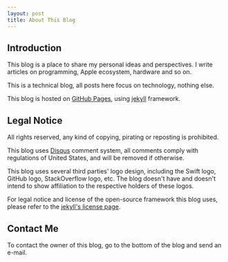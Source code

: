 ```yaml
---
layout: post
title: About This Blog
---
```


## Introduction

This blog is a place to share my personal ideas and perspectives. I write articles on programming, Apple ecosystem, hardware and so on.

This is a technical blog, all posts here focus on technology, nothing else.

This blog is hosted on [GitHub Pages](https://pages.github.com/), using [jekyll](https://github.com/barryclark/jekyll-now) framework.



## Legal Notice

All rights reserved, any kind of copying, pirating or reposting is prohibited.

This blog uses [Disqus](https://disqus.com/) comment system, all comments comply with regulations of United States, and will be removed if otherwise.

This blog uses several third parties' logo design, including the Swift logo, GitHub logo, StackOverflow logo, etc. The blog doesn't have and doesn't intend to show affiliation to the respective holders of these logos.

For legal notice and license of the open-source framework this blog uses, please refer to the [jekyll's license page](https://github.com/barryclark/jekyll-now/blob/master/LICENSE).



## Contact Me

To contact the owner of this blog, go to the bottom of the blog and send an e-mail.



